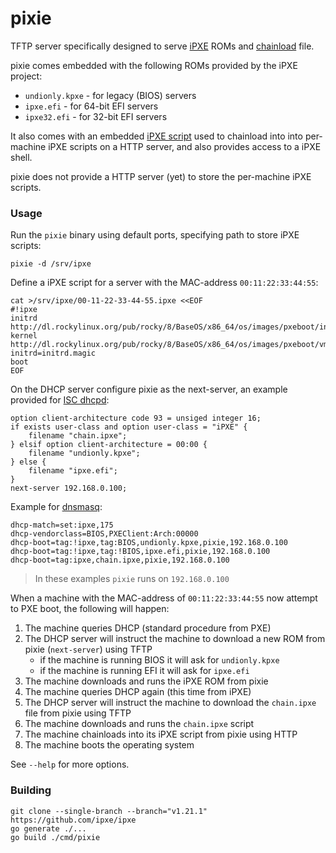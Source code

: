 # pixie

TFTP server specifically designed to serve [iPXE](https://ipxe.org) ROMs and [chainload](https://ipxe.org/howto/chainloading) file.

pixie comes embedded with the following ROMs provided by the iPXE project:

- `undionly.kpxe` - for legacy (BIOS) servers
- `ipxe.efi` - for 64-bit EFI servers
- `ipxe32.efi` - for 32-bit EFI servers

It also comes with an embedded [iPXE script](https://ipxe.org/scripting) used to chainload into into per-machine iPXE scripts on a HTTP server, and also provides access to a iPXE shell.

pixie does not provide a HTTP server (yet) to store the per-machine iPXE scripts.

### Usage

Run the `pixie` binary using default ports, specifying path to store iPXE scripts:

	pixie -d /srv/ipxe

Define a iPXE script for a server with the MAC-address `00:11:22:33:44:55`:

	cat >/srv/ipxe/00-11-22-33-44-55.ipxe <<EOF
	#!ipxe
	initrd http://dl.rockylinux.org/pub/rocky/8/BaseOS/x86_64/os/images/pxeboot/initrd.img
	kernel http://dl.rockylinux.org/pub/rocky/8/BaseOS/x86_64/os/images/pxeboot/vmlinuz initrd=initrd.magic
	boot
	EOF

On the DHCP server configure pixie as the next-server, an example provided for [ISC dhcpd](https://www.isc.org/dhcp/):

	option client-architecture code 93 = unsiged integer 16;
	if exists user-class and option user-class = "iPXE" {
		filename "chain.ipxe";
	} elsif option client-architecture = 00:00 {
		filename "undionly.kpxe";
	} else {
		filename "ipxe.efi";
	}
	next-server 192.168.0.100;

Example for [dnsmasq](https://thekelleys.org.uk/dnsmasq/doc.html):

	dhcp-match=set:ipxe,175
	dhcp-vendorclass=BIOS,PXEClient:Arch:00000
	dhcp-boot=tag:!ipxe,tag:BIOS,undionly.kpxe,pixie,192.168.0.100
	dhcp-boot=tag:!ipxe,tag:!BIOS,ipxe.efi,pixie,192.168.0.100
	dhcp-boot=tag:ipxe,chain.ipxe,pixie,192.168.0.100

> In these examples `pixie` runs on `192.168.0.100`

When a machine with the MAC-address of `00:11:22:33:44:55` now attempt to PXE boot, the following will happen:

1. The machine queries DHCP (standard procedure from PXE)
2. The DHCP server will instruct the machine to download a new ROM from pixie (`next-server`) using TFTP
	- if the machine is running BIOS it will ask for `undionly.kpxe`
	- if the machine is running EFI it will ask for `ipxe.efi`
3. The machine downloads and runs the iPXE ROM from pixie
4. The machine queries DHCP again (this time from iPXE)
5. The DHCP server will instruct the machine to download the `chain.ipxe` file from pixie using TFTP
6. The machine downloads and runs the `chain.ipxe` script
7. The machine chainloads into its iPXE script from pixie using HTTP
8. The machine boots the operating system

See `--help` for more options.

### Building

	git clone --single-branch --branch="v1.21.1" https://github.com/ipxe/ipxe
	go generate ./...
	go build ./cmd/pixie
